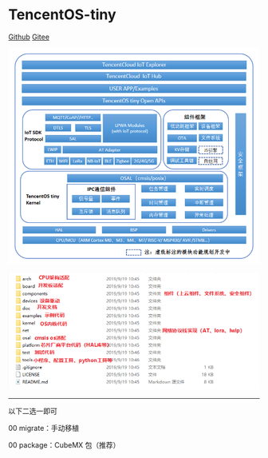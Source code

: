 # TencentOS-tiny 

[Github](https://github.com/OpenAtomFoundation/TencentOS-tiny) [Gitee](https://gitee.com/Tencent/TencentOS-tiny?_from=gitee_search) 

![Architecture](README.assets/TencentOS_tiny_Architecture.png)

![文件结构](README.assets/gn7lku834c.png)

---

以下二选一即可

00 migrate：手动移植

00 package：CubeMX 包（推荐）

